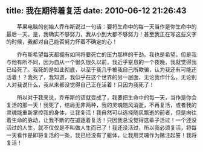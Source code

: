 title: 我在期待着复活
date: 2010-06-12 21:26:43
---

　　苹果电脑的创始人乔布斯说过一句话：要将生命中的每一天当作是你生命中的最后一天。是，我确实不够努力，我从小到大都不够努力！甚至我正在写这些文字的时候，我都对自己能否努力怀着不确定的心！

　　乔布斯希望每天都拥有如同将要死亡的压力那样的干劲。我也是希望。但是我与他有所不同，因为自从一个很久很久以前，我近乎窒息的一个夜晚，我就觉得我已经死了。我死的是如此彻底，以至于我几乎被我自己所欺骗，认为我还有可能还活着！？我死了，我知道，我似乎在这个世界的另一层面，无论我作什么，无论别人对我说什么，我从来都没觉得自己正在活着！只因为我死了！

　　所以对于我来说，乔布斯的话就变成了，我要把生命中的每一天，当作是你会复活的那一天！我死了，结局无非两种，我的灵魂随风消逝，不再复活，或者我的灵魂能重新掌控我的身体，让我复活！我自然可以选择随风飘逝的前者，但是向往着生命的脉动，让我不断的在追逐着复活！只因我总没觉得这辈子活过！一个还没活过的人生，就不仅仅是不叫做人生而已了！我还没活过，所以我必须复活，将每一天看作是即将复活的一条，我已经没有了躯体，让我用灵魂作为赌注起誓！我将复活！